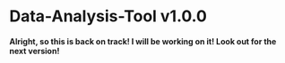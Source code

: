 # Data-Analysis-Tool v1.0.0
#### Alright, so this is back on track! I will be working on it! Look out for the next version!
